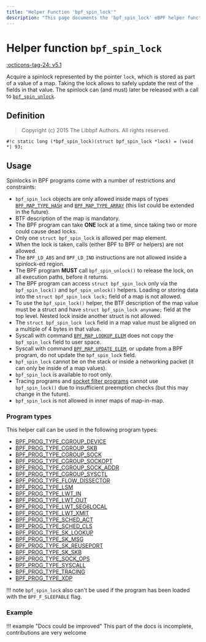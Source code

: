 ```yaml
---
title: "Helper Function 'bpf_spin_lock'"
description: "This page documents the 'bpf_spin_lock' eBPF helper function, including its defintion, usage, program types that can use it, and examples."
---
```

# Helper function `bpf_spin_lock`

<!-- [FEATURE_TAG](bpf_spin_lock) -->
[:octicons-tag-24: v5.1](https://github.com/torvalds/linux/commit/d83525ca62cf8ebe3271d14c36fb900c294274a2)
<!-- [/FEATURE_TAG] -->

Acquire a spinlock represented by the pointer `lock`, which is
stored as part of a value of a map. Taking the lock allows to
safely update the rest of the fields in that value. The
spinlock can (and must) later be released with a call to
[`bpf_spin_unlock`](bpf_spin_unlock.md).

## Definition

> Copyright (c) 2015 The Libbpf Authors. All rights reserved.


`#!c static long (*bpf_spin_lock)(struct bpf_spin_lock *lock) = (void *) 93;`

## Usage

Spinlocks in BPF programs come with a number of restrictions
and constraints:

* `bpf_spin_lock` objects are only allowed inside maps of types [`BPF_MAP_TYPE_HASH`](../map-type/BPF_MAP_TYPE_HASH.md) and [`BPF_MAP_TYPE_ARRAY`](../map-type/BPF_MAP_TYPE_ARRAY.md) (this list could be extended in the future).
* BTF description of the map is mandatory.
* The BPF program can take **ONE** lock at a time, since taking two
or more could cause dead locks.
* Only one `struct bpf_spin_lock` is allowed per map element.
* When the lock is taken, calls (either BPF to BPF or helpers) are not allowed.
* The `BPF_LD_ABS` and `BPF_LD_IND` instructions are not allowed inside a spinlock-ed region.
* The BPF program **MUST** call `bpf_spin_unlock()` to release the lock, on all execution paths, before it returns.
* The BPF program can access `struct bpf_spin_lock` only via the `bpf_spin_lock()` and `bpf_spin_unlock()` helpers. Loading or storing data into the `struct bpf_spin_lock lock;` field of a map is not allowed.
* To use the `bpf_spin_lock()` helper, the BTF description of the map value must be a struct and have `struct bpf_spin_lock anyname;` field at the top level. Nested lock inside another struct is not allowed.
* The `struct bpf_spin_lock lock` field in a map value must be aligned on a multiple of 4 bytes in that value.
* Syscall with command [`BPF_MAP_LOOKUP_ELEM`](../syscall/BPF_MAP_LOOKUP_ELEM.md) does not copy the `bpf_spin_lock` field to user space.
* Syscall with command [`BPF_MAP_UPDATE_ELEM`](../syscall/BPF_MAP_UPDATE_ELEM.md), or update from a BPF program, do not update the `bpf_spin_lock` field.
* `bpf_spin_lock` cannot be on the stack or inside a networking packet (it can only be inside of a map values).
* `bpf_spin_lock` is available to root only.
* Tracing programs and [socket filter programs](../program-type/BPF_PROG_TYPE_SOCKET_FILTER.md) cannot use `bpf_spin_lock()` due to insufficient preemption checks (but this may change in the future).
* `bpf_spin_lock` is not allowed in inner maps of map-in-map.

### Program types

This helper call can be used in the following program types:

<!-- TODO use generated list as soon as we can exclude functions from inherited groups -->
 * [BPF_PROG_TYPE_CGROUP_DEVICE](../program-type/BPF_PROG_TYPE_CGROUP_DEVICE.md)
 * [BPF_PROG_TYPE_CGROUP_SKB](../program-type/BPF_PROG_TYPE_CGROUP_SKB.md)
 * [BPF_PROG_TYPE_CGROUP_SOCK](../program-type/BPF_PROG_TYPE_CGROUP_SOCK.md)
 * [BPF_PROG_TYPE_CGROUP_SOCKOPT](../program-type/BPF_PROG_TYPE_CGROUP_SOCKOPT.md)
 * [BPF_PROG_TYPE_CGROUP_SOCK_ADDR](../program-type/BPF_PROG_TYPE_CGROUP_SOCK_ADDR.md)
 * [BPF_PROG_TYPE_CGROUP_SYSCTL](../program-type/BPF_PROG_TYPE_CGROUP_SYSCTL.md)
 * [BPF_PROG_TYPE_FLOW_DISSECTOR](../program-type/BPF_PROG_TYPE_FLOW_DISSECTOR.md)
 * [BPF_PROG_TYPE_LSM](../program-type/BPF_PROG_TYPE_LSM.md)
 * [BPF_PROG_TYPE_LWT_IN](../program-type/BPF_PROG_TYPE_LWT_IN.md)
 * [BPF_PROG_TYPE_LWT_OUT](../program-type/BPF_PROG_TYPE_LWT_OUT.md)
 * [BPF_PROG_TYPE_LWT_SEG6LOCAL](../program-type/BPF_PROG_TYPE_LWT_SEG6LOCAL.md)
 * [BPF_PROG_TYPE_LWT_XMIT](../program-type/BPF_PROG_TYPE_LWT_XMIT.md)
 * [BPF_PROG_TYPE_SCHED_ACT](../program-type/BPF_PROG_TYPE_SCHED_ACT.md)
 * [BPF_PROG_TYPE_SCHED_CLS](../program-type/BPF_PROG_TYPE_SCHED_CLS.md)
 * [BPF_PROG_TYPE_SK_LOOKUP](../program-type/BPF_PROG_TYPE_SK_LOOKUP.md)
 * [BPF_PROG_TYPE_SK_MSG](../program-type/BPF_PROG_TYPE_SK_MSG.md)
 * [BPF_PROG_TYPE_SK_REUSEPORT](../program-type/BPF_PROG_TYPE_SK_REUSEPORT.md)
 * [BPF_PROG_TYPE_SK_SKB](../program-type/BPF_PROG_TYPE_SK_SKB.md)
 * [BPF_PROG_TYPE_SOCK_OPS](../program-type/BPF_PROG_TYPE_SOCK_OPS.md)
 * [BPF_PROG_TYPE_SYSCALL](../program-type/BPF_PROG_TYPE_SYSCALL.md)
 * [BPF_PROG_TYPE_TRACING](../program-type/BPF_PROG_TYPE_TRACING.md)
 * [BPF_PROG_TYPE_XDP](../program-type/BPF_PROG_TYPE_XDP.md)

!!! note
    `bpf_spin_lock` also can't be used if the program has been loaded with the `BPF_F_SLEEPABLE` flag.
    <!-- https://elixir.bootlin.com/linux/v6.1/source/kernel/bpf/verifier.c#L12691 -->


### Example

!!! example "Docs could be improved"
    This part of the docs is incomplete, contributions are very welcome
